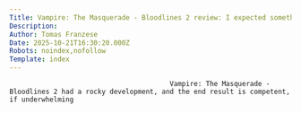 ```yaml
---
Title: Vampire: The Masquerade - Bloodlines 2 review: I expected something better or worse than what we got
Description: 
Author: Tomas Franzese
Date: 2025-10-21T16:30:20.000Z
Robots: noindex,nofollow
Template: index
---
```


                                            Vampire: The Masquerade - Bloodlines 2 had a rocky development, and the end result is competent, if underwhelming
                                        